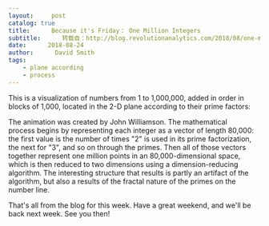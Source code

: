 ```yaml
---
layout:     post
catalog: true
title:      Because it's Friday： One Million Integers
subtitle:      转载自：http://blog.revolutionanalytics.com/2018/08/one-million-integers.html
date:      2018-08-24
author:      David Smith
tags:
    - plane according
    - process
---
```


This is a visualization of numbers from 1 to 1,000,000, added in order in blocks of 1,000, located in the 2-D plane according to their prime factors:


The animation was created by John Williamson. The mathematical process begins by representing each integer as a vector of length 80,000: the first value is the number of times "2" is used in its prime factorization, the next for "3", and so on through the primes. Then all of those vectors together represent one million points in an 80,000-dimensional space, which is then reduced to two dimensions using a dimension-reducing algorithm. The interesting structure that results is partly an artifact of the algorithm, but also a results of the fractal nature of the primes on the number line.

That's all from the blog for this week. Have a great weekend, and we'll be back next week. See you then!

 
